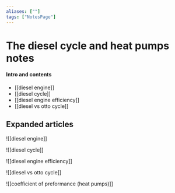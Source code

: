 ```yaml
---
aliases: [""]
tags: ["NotesPage"]
---
```


# The diesel cycle and heat pumps notes

#### Intro and contents
- [[diesel engine]]
- [[diesel cycle]]
- [[diesel engine efficiency]]
- [[diesel vs otto cycle]]


## Expanded articles
![[diesel engine]]

![[diesel cycle]]

![[diesel engine efficiency]]

![[diesel vs otto cycle]]

![[coefficient of preformance (heat pumps)]]